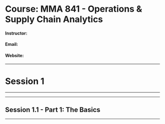 # Course: MMA 841 - Operations & Supply Chain Analytics
#### Instructor: 
#### Email: 
#### Website: 



--------------------- 
# Session 1
---------------------
--------------------- 
## Session 1.1 - Part 1: The Basics
---------------------

